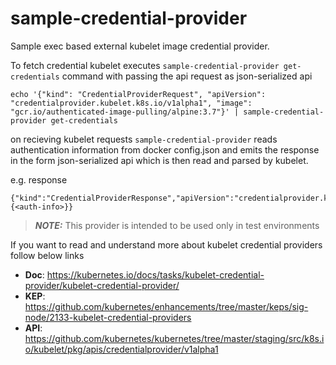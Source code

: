 # sample-credential-provider

Sample exec based external kubelet image credential provider. 

To fetch credential kubelet executes `sample-credential-provider get-credentials` command with passing the api request as json-serialized api

```
echo '{"kind": "CredentialProviderRequest", "apiVersion": "credentialprovider.kubelet.k8s.io/v1alpha1", "image": "gcr.io/authenticated-image-pulling/alpine:3.7"}' | sample-credential-provider get-credentials
```
on recieving kubelet requests `sample-credential-provider` reads authentication information from docker config.json and emits the response in the form json-serialized api which is then read and parsed by kubelet.

e.g. response
```
{"kind":"CredentialProviderResponse","apiVersion":"credentialprovider.kubelet.k8s.io/v1alpha1","cacheKeyType":"Registry","auth":{<auth-info>}}
```
> **_NOTE:_**  This provider is intended to be used only in test environments

If you want to read and understand more about kubelet credential providers follow below links

- **Doc**: https://kubernetes.io/docs/tasks/kubelet-credential-provider/kubelet-credential-provider/
- **KEP**: https://github.com/kubernetes/enhancements/tree/master/keps/sig-node/2133-kubelet-credential-providers
- **API**: https://github.com/kubernetes/kubernetes/tree/master/staging/src/k8s.io/kubelet/pkg/apis/credentialprovider/v1alpha1